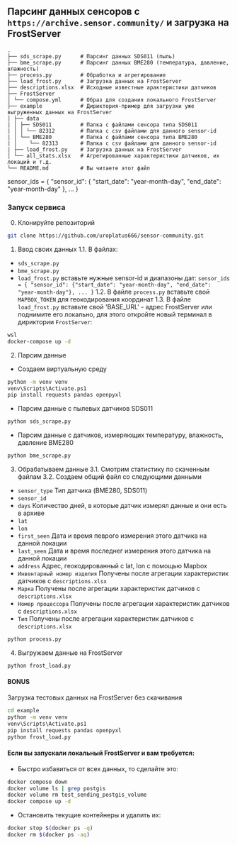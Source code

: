 ## Парсинг данных сенсоров с `https://archive.sensor.community/` и загрузка на FrostServer


```
.
├── sds_scrape.py      # Парсинг данных SDS011 (пыль)
├── bme_scrape.py      # Парсинг данных BME280 (температура, давление, влажность)
├── process.py         # Обработка и агрегирование
├── load_frost.py      # Загрузка данных на FrostServer
├── descriptions.xlsx  # Исходные известные арактеристики датчиков
├── FrostServer
│ └── compose.yml      # Образ для создания локального FrostServer
├── example            # Дириктория-пример для загрузки уже выгруженных данных на FrostServer
│ ├── data 
| │ ├── SDS011         # Папка с файлами сенсора типа SDS011
| │ │ └── 82312        # Папка с csv файлами для данного sensor-id
| │ └── BME280         # Папка с файлами сенсора типа BME280
| │    └── 82313       # Папка с csv файлами для данного sensor-id
| ├── load_frost.py    # Загрузка данных на FrostServer
│ └── all_stats.xlsx   # Агрегированные характеристики датчиков, их локаций и т.д.
└── README.md          # Вы читаете этот файл
```
sensor_ids = {
    "sensor_id":
        {
        "start_date": "year-month-day", "end_date": "year-month-day"
        },
    ...
}
### Запуск сервиса
0. Клонируйте репозиторий
```bash
git clone https://github.com/uroplatus666/sensor-community.git
```
1. Ввод своих данных
1.1. В файлах:
- `sds_scrape.py`
- `bme_scrape.py`
- `load_frost.py`
вставьте нужные sensor-id и диапазоны дат:
`sensor_ids = {
    "sensor_id": {"start_date": "year-month-day", "end_date": "year-month-day"},
    ...
}`
1.2. В файле `process.py` вставьте свой `MAPBOX_TOKEN` для геокодирования координат
1.3. В файле `load_frost.py` вставьте свой 'BASE_URL' - адрес FrostServer или поднимите его локально, для этого откройте новый терминал в дириктории `FrostServer`:
```bash
wsl
docker-compose up -d
```

2. Парсим данные
- Создаем виртуальную среду
```bash
python -m venv venv
venv\Scripts\Activate.ps1
pip install requests pandas openpyxl
```
- Парсим данные с пылевых датчиков SDS011
```bash
python sds_scrape.py
```
- Парсим данные с датчиков, измеряющих температуру, влажность, давление BME280
```bash
python bme_scrape.py
```
3. Обрабатываем данные
3.1. Смотрим статистику по скаченным файлам
3.2. Создаем общий файл со следующими данными
- `sensor_type`                    Тип датчика (BME280, SDS011)
- `sensor_id`
- `days`                           Количество дней, в которые датчик измерял данные и они есть в архиве
- `lat`       
- `lon`
- `first_seen`                     Дата и время певрого измерения этого датчика на данной локации
- `last_seen`                      Дата и время последнег измерения этого датчика на данной локации
- `address`                        Адрес, геокодированный с lat, lon с помощью Mapbox
- `Инвентарный номер изделия`      Получены после агрегации характеристик датчиков с `descriptions.xlsx`
- `Марка`                          Получены после агрегации характеристик датчиков с `descriptions.xlsx`
- `Номер процессора`               Получены после агрегации характеристик датчиков с `descriptions.xlsx`
- `Тип`                            Получены после агрегации характеристик датчиков с `descriptions.xlsx`
```bash
python process.py
```
4. Выгружаем данные на FrostServer
```bash
python frost_load.py
```

#### BONUS
Загрузка тестовых данных на FrostServer без скачивания
```bash
cd example
python -m venv venv
venv\Scripts\Activate.ps1
pip install requests pandas openpyxl
python frost_load.py
```
#### Если вы запускали локальный FrostServer и вам требуется:
- Быстро избавиться от всех данных, то сделайте это:
```bash
docker compose down
docker volume ls | grep postgis
docker volume rm test_sending_postgis_volume
docker compose up -d
```
- Остановить текущие контейнеры и удалить их:
```bash
docker stop $(docker ps -q)
docker rm $(docker ps -aq)
```
